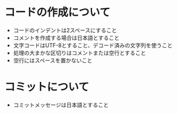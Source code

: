 # コードの作成について
- コードのインデントは2スペースにすること
- コメントを作成する場合は日本語とすること
- 文字コードはUTF-8とすること、デコード済みの文字列を使うこと
- 処理の大まかな区切りはコメントまたは空行とすること
- 空行にはスペースを置かないこと

# コミットについて
- コミットメッセージは日本語とすること

